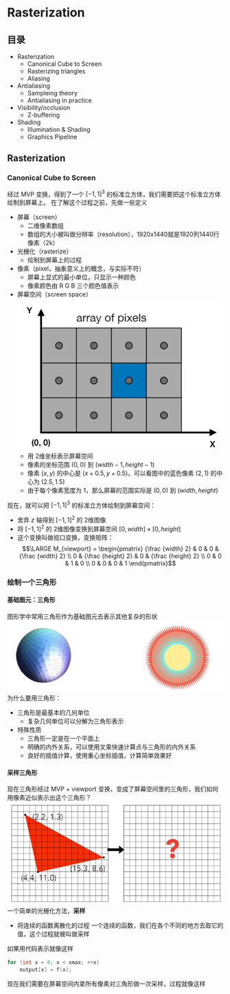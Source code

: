 # Rasterization

## 目录
+ Rasterization
    + Canonical Cube to Screen
    + Rasterizing triangles
    + Aliasing
+ Antialiasing
    + Sampleing theory
    + Antialiasing in practice
+ Visibility/occlusion
    + Z-buffering
+ Shading
    + Illumination & Shading
    + Graphics Pipeline

## Rasterization
### Canonical Cube to Screen
经过 MVP 变换，得到了一个 ${[-1, 1]}^3$ 的标准立方体，我们需要把这个标准立方体绘制到屏幕上。
在了解这个过程之前，先做一些定义
+ 屏幕（screen）
    + 二维像素数组
    + 数组的大小被叫做分辨率（resolution），1920x1440就是1920列1440行像素（2k）
+ 光栅化（rasterize）
    + 绘制到屏幕上的过程
+ 像素（pixel，抽象意义上的概念，与实际不符）
    + 屏幕上显式的最小单位，只显示一种颜色
    + 像素颜色由 R G B 三个颜色值表示
+ 屏幕空间（screen space）
    ![screen_space](./images/screen_space.png)
    + 用 2维坐标表示屏幕空间
    + 像素的坐标范围 $(0, 0)$ 到 $(width - 1, height - 1)$
    + 像素 $(x, y)$ 的中心是 $(x + 0.5, y + 0.5)$，可以看图中的蓝色像素 $(2, 1)$ 的中心为 $(2.5, 1.5)$
    + 由于每个像素宽度为 1，那么屏幕的范围实际是 $(0, 0)$ 到 $(width, height)$

现在，就可以把 ${[-1, 1]}^3$ 的标准立方体绘制到屏幕空间：
+ 舍弃 $z$ 轴得到 ${[-1, 1]}^2$ 的 2维图像
+ 将 ${[-1, 1]}^2$ 的 2维图像变换到屏幕空间 $[0, width] \times [0, height]$
+ 这个变换叫做视口变换，变换矩阵：
$$\LARGE M_{viewport} = \begin{pmatrix}
{\frac {width} 2} & 0 & 0 & {\frac {width} 2} \\
0 & {\frac {height} 2} & 0 & {\frac {height} 2} \\
0 & 0 & 1 & 0 \\
0 & 0 & 0 & 1
\end{pmatrix}$$

### 绘制一个三角形
#### 基础图元：三角形
图形学中常用三角形作为基础图元去表示其他复杂的形状
![triangle_meshes](./images/triangle_meshes.png)
为什么要用三角形：
+ 三角形是最基本的几何单位
    + 复杂几何单位可以分解为三角形表示
+ 特殊性质
    + 三角形一定是在一个平面上
    + 明确的内外关系，可以使用叉乘快速计算点与三角形的内外关系
    + 良好的插值计算，使用重心坐标插值，计算简单效果好

#### 采样三角形
现在三角形经过 MVP + viewport 变换，变成了屏幕空间里的三角形，我们如何用像素近似表示出这个三角形？
![approximate_a_triangle](./images/approximate_a_triangle.png)
一个简单的光栅化方法，**采样**
+ 将连续的函数离散化的过程
    一个连续的函数，我们在各个不同的地方去取它的值，这个过程就被叫做采样

如果用代码表示就像这样
```c++
for (int x = 0; x < xmax; ++x)
    output[x] = f(x);
```

现在我们需要在屏幕空间内拿所有像素对三角形做一次采样，过程就像这样
